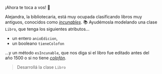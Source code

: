 ¡Ahora te toca a vos! :muscle:

Alejandra, la bibliotecaria, está muy ocupada clasificando libros muy antiguos, conocidos como [_incunables_](https://es.wikipedia.org/wiki/Incunable). :books: Ayudémosla modelando una clase `Libro`, que tenga los siguientes atributos...

* un entero `anioEdicion`,
* un booleano `tieneColofon`

...y un método `esIncunable`, que nos diga si el libro fue editado antes del año 1500 o si no tiene [_colofón_](https://es.wikipedia.org/wiki/Colof%C3%B3n).   

> Desarrollá la clase `Libro`
